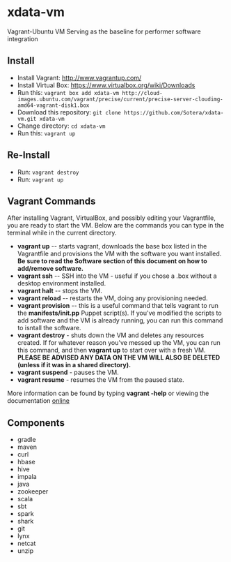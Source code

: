 # xdata-vm

Vagrant-Ubuntu VM Serving as the baseline for performer software integration

## Install
* Install Vagrant: http://www.vagrantup.com/
* Install Virtual Box: https://www.virtualbox.org/wiki/Downloads
* Run this: `vagrant box add xdata-vm http://cloud-images.ubuntu.com/vagrant/precise/current/precise-server-cloudimg-amd64-vagrant-disk1.box`
* Download this repository: `git clone https://github.com/Sotera/xdata-vm.git xdata-vm` 
* Change directory: `cd xdata-vm`
* Run this: `vagrant up`

## Re-Install
* Run: `vagrant destroy`
* Run: `vagrant up`

## Vagrant Commands
After installing Vagrant, VirtualBox, and possibly editing your
Vagrantfile, you are ready to start the VM.  Below are the commands
you can type in the terminal while in the current directory.

  *  **vagrant up** -- starts vagrant, downloads the base box listed
       in the Vagrantfile and provisions the VM with the software you
       want installed.  **Be sure to read the Software section of this
       document on how to add/remove software.**
  *  **vagrant ssh** -- SSH into the VM - useful if you chose a .box
       without a desktop environment installed.
  *  **vagrant halt** -- stops the VM.
  *  **vagrant reload** -- restarts the VM, doing any provisioning
       needed.
  *  **vagrant provision** -- this is a useful command that tells
       vagrant to run the **manifests/init.pp** Puppet script(s).  If
       you've modified the scripts to add software and the VM is
       already running, you can run this command to isntall the software.
  *  **vagrant destroy** - shuts down the VM and deletes any resources
       created.  If for whatever reason you've messed up the VM, you
       can run this command, and then **vagrant up** to start over
       with a fresh VM.  **PLEASE BE ADVISED ANY DATA ON THE VM WILL ALSO BE DELETED
       (unless if it was in a shared directory).**
  *  **vagrant suspend** - pauses the VM.
  *  **vagrant resume** - resumes the VM from the paused state.

More information can be found by typing **vagrant -help** or viewing the documentation [online](http://docs.vagrantup.com/v2/cli/index.html)

## Components
- gradle
- maven
- curl
- hbase
- hive
- impala
- java
- zookeeper
- scala
- sbt
- spark
- shark
- git
- lynx
- netcat
- unzip
